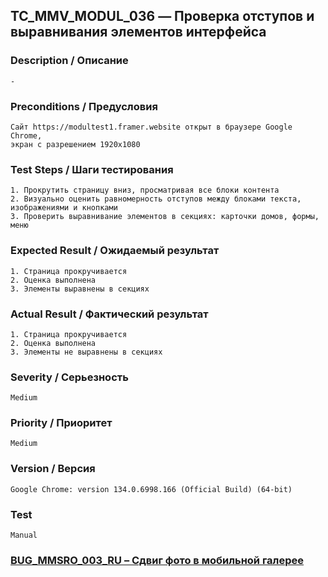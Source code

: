 ## TC_MMV_MODUL_036 — Проверка отступов и выравнивания элементов интерфейса

### Description / Описание
    -

### Preconditions / Предусловия
    Сайт https://modultest1.framer.website открыт в браузере Google Chrome,
    экран с разрешением 1920x1080

### Test Steps / Шаги тестирования
    1. Прокрутить страницу вниз, просматривая все блоки контента
    2. Визуально оценить равномерность отступов между блоками текста, изображениями и кнопками
    3. Проверить выравнивание элементов в секциях: карточки домов, формы, меню

### Expected Result / Ожидаемый результат
    1. Страница прокручивается
    2. Оценка выполнена
    3. Элементы выравнены в секциях

### Actual Result / Фактический результат
    1. Страница прокручивается
    2. Оценка выполнена
    3. Элементы не выравнены в секциях

### Severity / Серьезность
    Medium

### Priority / Приоритет
    Medium

### Version / Версия
    Google Chrome: version 134.0.6998.166 (Official Build) (64-bit)

### Test
    Manual

### [BUG_MMSRO_003_RU – Сдвиг фото в мобильной галерее](../bug_reports/BUG_MMSRO_003_RU.md)